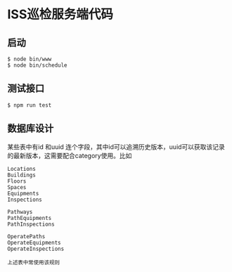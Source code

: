 # ISS巡检服务端代码

## 启动
```
$ node bin/www 
$ node bin/schedule 
```

## 测试接口
```
$ npm run test

```

## 数据库设计
某些表中有id 和uuid 连个字段，其中id可以追溯历史版本，uuid可以获取该记录的最新版本，这需要配合category使用。比如
```
Locations
Buildings
Floors
Spaces
Equipments
Inspections

Pathways
PathEquipments
PathInspections

OperatePaths
OperateEquipments
OperateInspections

上述表中常使用该规则
```